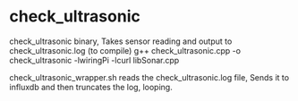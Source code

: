 # check_ultrasonic

check_ultrasonic binary, Takes sensor reading and output to check_ultrasonic.log
(to compile)  g++ check_ultrasonic.cpp -o check_ultrasonic -lwiringPi -lcurl libSonar.cpp

check_ultrasonic_wrapper.sh reads the check_ultrasonic.log file, Sends it to influxdb and then truncates the log, looping.
